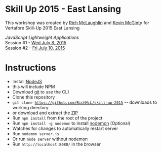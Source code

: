 # Skill Up 2015 - East Lansing

This workshop was created by [Rich McLaughlin](https://github.com/RichMcL) and [Kevin McGinty](https://github.com/atomicframeworks) for Vertafore Skill-Up 2015 East Lansing

*JavaScript Lightweight Applications*<br>
Session #1 - [Wed July 8, 2015](https://skillup2015eastlansing.sched.org/event/4384bb21746114ead5721f964d9968c3#.VZGTwO1VhBc)<br>
Session #2 - [Fri July 10, 2015](https://skillup2015eastlansing.sched.org/event/42df5ba09a61b3821b6db9e78adb868b#.VZGT5u1VhBc)

# Instructions
- Install [NodeJS](https://nodejs.org/) 
 - this will include NPM
- Download [git](http://git-scm.com/downloads) to use the CLI
- Clone this repository
 - <code>git clone https://github.com/RichMcL/skill-up-2015</code> -- downloads to working directory
 - or download and extract the [ZIP](https://github.com/RichMcL/skill-up-2015/archive/master.zip)
- Run <code>npm install</code> from the root of the project
- Run <code>npm install -g nodemon</code> to install [nodemon](http://nodemon.io/) (Optional)
 - Watches for changes to automatically restart server
- Run <code>nodemon server.js</code>
 - Or run <code>node server</code> without nodemon
- Run <code>http://localhost:8080/</code> in the browser
